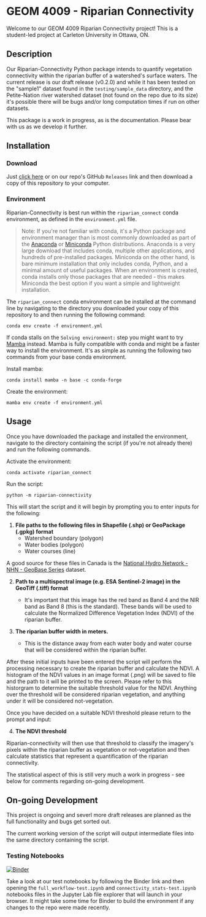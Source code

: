 # GEOM 4009 - Riparian Connectivity

Welcome to our GEOM 4009 Riparian Connectivity project! This is a student-led project at Carleton University in Ottawa, ON.

## Description

Our Riparian-Connectivity Python package intends to quantify vegetation connectivity within the riparian buffer of a watershed's surface waters. The current release is our draft release (v0.2.0) and while it has been tested on the "sample1" dataset found in the `testing/sample_data` directory, and the Petite-Nation river watershed dataset (not found on the repo due to its size) it's possible there will be bugs and/or long computation times if run on other datasets.

This package is a work in progress, as is the documentation. Please bear with us as we develop it further.

## Installation

### Download

Just [click here](https://github.com/GEOM4009-riparian-connectivity/riparian-connectivity-public/releases) or on our repo's GitHub `Releases` link and then download a copy of this repository to your computer.

### Environment

Riparian-Connectivity is best run within the `riparian_connect` conda environment, as defined in the `environment.yml` file.

>Note: If you're not familiar with conda, it's a Python package and environment manager than is most commonly downloaded as part of the [Anaconda](https://www.anaconda.com/) or [Miniconda](https://docs.conda.io/en/latest/miniconda.html) Python distributions. Anaconda is a very large download that includes conda, multiple other applications, and hundreds of pre-installed packages. Miniconda on the other hand, is bare minimum installation that only includes conda, Python, and a minimal amount of useful packages. When an environment is created, conda installs only those packages that are needed - this makes Miniconda the best option if you want a simple and lightweight installation.


The `riparian_connect` conda environment can be installed at the command line by navigating to the directory you downloaded your copy of this repository to and then running the following command:

```
conda env create -f environment.yml
```

If conda stalls on the `Solving environment:` step you might want to try [Mamba](https://mamba.readthedocs.io/en/latest/index.html) instead. Mamba is fully compatible with conda and might be a faster way to install the environment. It's as simple as running the following two commands from your base conda environment.

Install mamba:
```
conda install mamba -n base -c conda-forge
```

Create the environment:
```
mamba env create -f environment.yml
```

## Usage

Once you have downloaded the package and installed the environment, navigate to the directory containing the script (if you're not already there) and run the following commands.

Activate the environment:

```
conda activate riparian_connect
```

Run the script:

```
python -m riparian-connectivity
```

 This will start the script and it will begin by prompting you to enter inputs for the following:

1. **File paths to the following files in Shapefile (.shp) or GeoPackage (.gpkg) format**
	- Watershed boundary (polygon)
	- Water bodies (polygon)
	- Water courses (line)

 A good source for these files in Canada is the [National Hydro Network - NHN - GeoBase Series](https://open.canada.ca/data/en/dataset/a4b190fe-e090-4e6d-881e-b87956c07977) dataset.

2. **Path to a multispectral image (e.g. ESA Sentinel-2 image) in the GeoTiff (.tiff) format** 
	- It's important that this image has the red band as Band 4 and the NIR band as Band 8 (this is the standard). These bands will be used to calculate the Normalized Difference Vegetation Index (NDVI) of the riparian buffer.

3. **The riparian buffer width in meters.**
	- This is the distance away from each water body and water course that will be considered  within the riparian buffer.

 After these initial inputs have been entered the script will perform the  processing necessary to create the riparian buffer and calculate the NDVI. A  histogram of the NDVI values in an image format (.png) will be saved to file  and the path to it will be printed to the screen. Please refer to this  historgram to determine the suitable threshold value for the NDVI. Anything  over the threshold will be considered riparian vegetation, and anything  under it will be considered not-vegetation.

 Once you have decided on a suitable NDVI threshold please return to the prompt and input:

4. **The NDVI threshold**

Riparian-connectivity will then use that threshold to classify the imagery's pixels within the riparian buffer as vegetation or not-vegetation and then calculate statistics that represent a quantification of the riparian connectivity.

The statistical aspect of this is still very much a work in progress - see below for comments regarding on-going development.


## On-going Development

This project is ongoing and severl more draft releases are planned as the full functionality and bugs get sorted out.

The current working version of the script will output intermediate files into the same directory containing the script.


### Testing Notebooks

[![Binder](https://mybinder.org/badge_logo.svg)](https://mybinder.org/v2/gh/GEOM4009-riparian-connectivity/riparian-connectivity-public/HEAD)

Take a look at our test notebooks by following the Binder link and then opening the `full_workflow-test.ipynb` and `connectivity_stats-test.ipynb` notebooks files in the Jupyter Lab file explorer that will launch in your browser. It might take some time for Binder to build the environment if any changes to the repo were made recently.



